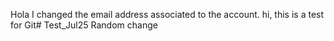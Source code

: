 
Hola
I changed the email address associated to the account. hi, this is a test for Git# Test_Jul25
Random change
